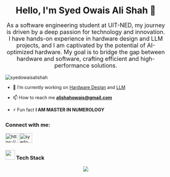 <h1 align="center">Hello, I'm Syed Owais Ali Shah 👋</h1>
<p align="center" style="font-size: 18px;">
    As a software engineering student at UIT-NED, my journey is driven by a deep passion for technology and innovation. I have hands-on experience in hardware design and LLM projects, and I am captivated by the potential of AI-optimized hardware. My goal is to bridge the gap between hardware and software, crafting efficient and high-performance solutions.
</p>


<p align="left"> <img src="https://komarev.com/ghpvc/?username=syedowaisalishah&label=Profile%20views&color=a1adb5&style=flat" alt="syedowaisalishah" /> </p>

- 🔭 I’m currently working on [Hardware Design](https://github.com/merledu/magma-si/tree/2x2) and [LLM](https://github.com/syedowaisalishah/conversion-to-TLV)

- 📫 How to reach me **alishahowais@gmail.com**

- ⚡ Fun fact **I AM MASTER IN NUMEROLOGY**

<h3 align="left">Connect with me:</h3>
<p align="left">
<a href="https://linkedin.com/in/https://www.linkedin.com/in/warisha-ali-5411a3239/" target="blank"><img align="center" src="https://raw.githubusercontent.com/rahuldkjain/github-profile-readme-generator/master/src/images/icons/Social/linked-in-alt.svg" alt="https://pk.linkedin.com/in/syed-owais-ali-shah-945707247" height="30" width="40" /></a>
<a href="https://instagram.com/syedowaisalishah_" target="blank"><img align="center" src="https://raw.githubusercontent.com/rahuldkjain/github-profile-readme-generator/master/src/images/icons/Social/instagram.svg" alt="syedowaisalishah_" height="30" width="40" /></a>
</p>

### <img src='.github/workflows/cartoon1.gif' height=30/> Tech Stack
<div align='center'>
  <img src="https://skillicons.dev/icons?i=python,sklearn,githubactions,bash,js,java,scala,django,react,html,css,bootstrap,qt,linux,git,mysql,figma" />
</div>


